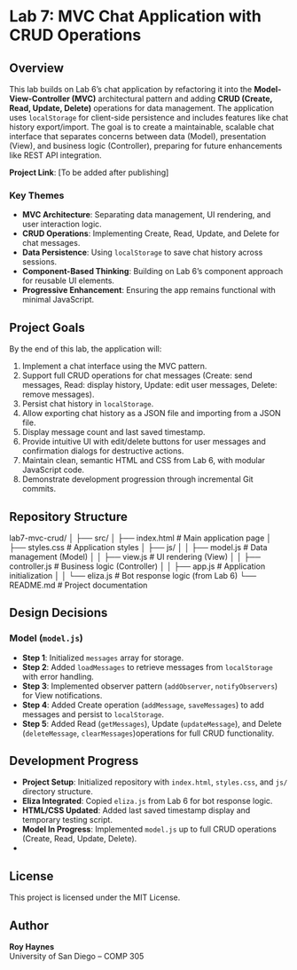 # Lab 7: MVC Chat Application with CRUD Operations

## Overview
This lab builds on Lab 6’s chat application by refactoring it into the **Model-View-Controller (MVC)** architectural pattern and adding **CRUD (Create, Read, Update, Delete)** operations for data management. The application uses `localStorage` for client-side persistence and includes features like chat history export/import. The goal is to create a maintainable, scalable chat interface that separates concerns between data (Model), presentation (View), and business logic (Controller), preparing for future enhancements like REST API integration.

**Project Link**: [To be added after publishing]

### Key Themes
- **MVC Architecture**: Separating data management, UI rendering, and user interaction logic.
- **CRUD Operations**: Implementing Create, Read, Update, and Delete for chat messages.
- **Data Persistence**: Using `localStorage` to save chat history across sessions.
- **Component-Based Thinking**: Building on Lab 6’s component approach for reusable UI elements.
- **Progressive Enhancement**: Ensuring the app remains functional with minimal JavaScript.

## Project Goals
By the end of this lab, the application will:
1. Implement a chat interface using the MVC pattern.
2. Support full CRUD operations for chat messages (Create: send messages, Read: display history, Update: edit user messages, Delete: remove messages).
3. Persist chat history in `localStorage`.
4. Allow exporting chat history as a JSON file and importing from a JSON file.
5. Display message count and last saved timestamp.
6. Provide intuitive UI with edit/delete buttons for user messages and confirmation dialogs for destructive actions.
7. Maintain clean, semantic HTML and CSS from Lab 6, with modular JavaScript code.
8. Demonstrate development progression through incremental Git commits.


## Repository Structure
lab7-mvc-crud/
│
├── src/
│   ├── index.html              # Main application page
│   ├── styles.css             # Application styles
│   ├── js/
│   │   ├── model.js           # Data management (Model)
│   │   ├── view.js            # UI rendering (View)
│   │   ├── controller.js      # Business logic (Controller)
│   │   ├── app.js             # Application initialization
│   │   └── eliza.js           # Bot response logic (from Lab 6)
└── README.md                  # Project documentation


## Design Decisions
### Model (`model.js`)
- **Step 1**: Initialized `messages` array for storage.
- **Step 2**: Added `loadMessages` to retrieve messages from `localStorage` with error handling.
- **Step 3**: Implemented observer pattern (`addObserver`, `notifyObservers`) for View notifications.
- **Step 4**: Added Create operation (`addMessage`, `saveMessages`) to add messages and persist to `localStorage`.
- **Step 5**: Added Read (`getMessages`), Update (`updateMessage`), and Delete (`deleteMessage`, `clearMessages`)operations for full CRUD functionality.

## Development Progress
- **Project Setup**: Initialized repository with `index.html`, `styles.css`, and `js/` directory structure.
- **Eliza Integrated**: Copied `eliza.js` from Lab 6 for bot response logic.
- **HTML/CSS Updated**: Added last saved timestamp display and temporary testing script.
- **Model In Progress**: Implemented `model.js` up to full CRUD operations (Create, Read, Update, Delete).
- 
## License
This project is licensed under the MIT License.

## Author
**Roy Haynes**  
University of San Diego – COMP 305